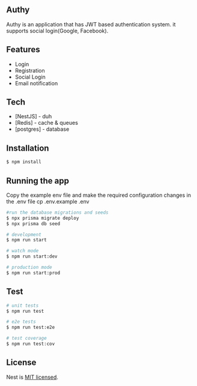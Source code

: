 
## Authy

Authy is an application  that has JWT based authentication system. it supports social login(Google, Facebook).

## Features

- Login
- Registration
- Social Login
- Email notification


## Tech

- [NestJS] - duh
- [Redis] - cache & queues 
- [postgres] - database


## Installation

```bash
$ npm install
```

## Running the app

Copy the example env file and make the required configuration changes in the .env file
cp .env.example .env

```bash
#run the database migrations and seeds 
$ npx prisma migrate deploy
$ npx prisma db seed

# development
$ npm run start

# watch mode
$ npm run start:dev

# production mode
$ npm run start:prod
```

## Test

```bash
# unit tests
$ npm run test

# e2e tests
$ npm run test:e2e

# test coverage
$ npm run test:cov
```
## License

Nest is [MIT licensed](LICENSE).
